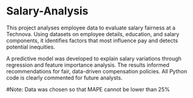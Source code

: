 # Salary-Analysis
This project analyses employee data to evaluate salary fairness at a Technova. Using datasets on employee details, education, and salary components, it identifies factors that most influence pay and detects potential inequities.

A predictive model was developed to explain salary variations through regression and feature importance analysis. The results informed recommendations for fair, data-driven compensation policies. All Python code is clearly commented for future analysts.

#Note: Data was chosen so that MAPE cannot be lower than 25%
